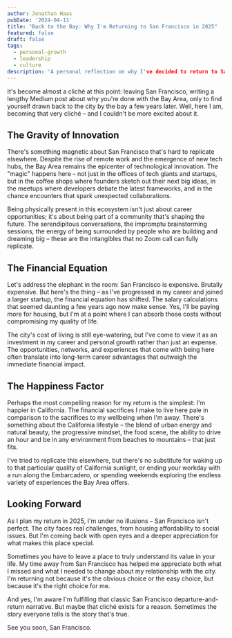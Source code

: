 ```yaml
---
author: Jonathan Haas
pubDate: '2024-04-11'
title: "Back to the Bay: Why I'm Returning to San Francisco in 2025"
featured: false
draft: false
tags:
  - personal-growth
  - leadership
  - culture
description: 'A personal reflection on why I've decided to return to San Francisco, exploring the intersection of career growth, lifestyle, and happiness in the tech industry'
---
```


It's become almost a cliché at this point: leaving San Francisco, writing a
lengthy Medium post about why you're done with the Bay Area, only to find
yourself drawn back to the city by the bay a few years later. Well, here I am,
becoming that very cliché – and I couldn't be more excited about it.

## The Gravity of Innovation

There's something magnetic about San Francisco that's hard to replicate
elsewhere. Despite the rise of remote work and the emergence of new tech hubs,
the Bay Area remains the epicenter of technological innovation. The "magic"
happens here – not just in the offices of tech giants and startups, but in the
coffee shops where founders sketch out their next big ideas, in the meetups
where developers debate the latest frameworks, and in the chance encounters that
spark unexpected collaborations.

Being physically present in this ecosystem isn't just about career
opportunities; it's about being part of a community that's shaping the future.
The serendipitous conversations, the impromptu brainstorming sessions, the
energy of being surrounded by people who are building and dreaming big – these
are the intangibles that no Zoom call can fully replicate.

## The Financial Equation

Let's address the elephant in the room: San Francisco is expensive. Brutally
expensive. But here's the thing – as I've progressed in my career and joined a
larger startup, the financial equation has shifted. The salary calculations that
seemed daunting a few years ago now make sense. Yes, I'll be paying more for
housing, but I'm at a point where I can absorb those costs without compromising
my quality of life.

The city's cost of living is still eye-watering, but I've come to view it as an
investment in my career and personal growth rather than just an expense. The
opportunities, networks, and experiences that come with being here often
translate into long-term career advantages that outweigh the immediate financial
impact.

## The Happiness Factor

Perhaps the most compelling reason for my return is the simplest: I'm happier in
California. The financial sacrifices I make to live here pale in comparison to
the sacrifices to my wellbeing when I'm away. There's something about the
California lifestyle – the blend of urban energy and natural beauty, the
progressive mindset, the food scene, the ability to drive an hour and be in any
environment from beaches to mountains – that just fits.

I've tried to replicate this elsewhere, but there's no substitute for waking up
to that particular quality of California sunlight, or ending your workday with a
run along the Embarcadero, or spending weekends exploring the endless variety of
experiences the Bay Area offers.

## Looking Forward

As I plan my return in 2025, I'm under no illusions – San Francisco isn't
perfect. The city faces real challenges, from housing affordability to social
issues. But I'm coming back with open eyes and a deeper appreciation for what
makes this place special.

Sometimes you have to leave a place to truly understand its value in your life.
My time away from San Francisco has helped me appreciate both what I missed and
what I needed to change about my relationship with the city. I'm returning not
because it's the obvious choice or the easy choice, but because it's the right
choice for me.

And yes, I'm aware I'm fulfilling that classic San Francisco
departure-and-return narrative. But maybe that cliché exists for a reason.
Sometimes the story everyone tells is the story that's true.

See you soon, San Francisco.
